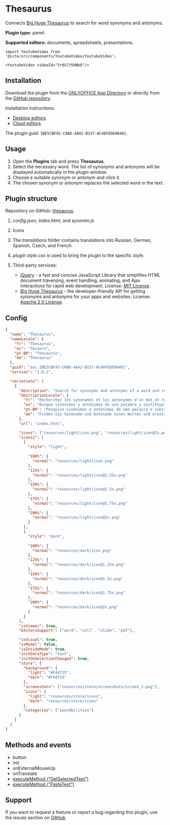# Thesaurus

Connects [Big Huge Thesaurus](https://words.bighugelabs.com/) to search for word synonyms and antonyms.

**Plugin type:** panel.

**Supported editors:** documents, spreadsheets, presentations.

```mdx-code-block
import YoutubeVideo from '@site/src/components/YoutubeVideo/YoutubeVideo';

<YoutubeVideo videoId="3r0CCY5HNbQ"/>
```

## Installation

Download the plugin from the [ONLYOFFICE App Directory](https://www.onlyoffice.com/app-directory/thesaurus) or directly from the [GitHub repository](https://github.com/ONLYOFFICE/onlyoffice.github.io/tree/master/sdkjs-plugins/content/thesaurus).

Installation instructions:
- [Desktop editors](/site/docs/plugin-and-macros/tutorials/installing/onlyoffice-desktop-editors.md)
- [Cloud editors](/site/docs/plugin-and-macros/tutorials/installing/onlyoffice-cloud.md)

The plugin guid: `{BE5CBF95-C0AD-4842-B157-AC40FEDD9840}`.

## Usage

1. Open the **Plugins** tab and press **Thesaurus**.
2. Select the necessary word. The list of synonyms and antonyms will be displayed automatically in the plugin window.
3. Choose a suitable synonym or antonym and click it.
4. The chosen synonym or antonym replaces the selected word in the text.

## Plugin structure

Repository on GitHub: [thesaurus](https://github.com/ONLYOFFICE/onlyoffice.github.io/tree/master/sdkjs-plugins/content/thesaurus).

1. *config.json*, *index.html*, and *synonim.js*

2. Icons

3. The *translations* folder contains translations into Russian, German, Spanish, Czech, and French.

4. *plugin style.css* is used to bring the plugin to the specific style.

5. Third-party services:

   - [jQuery](https://jquery.com) - a fast and concise JavaScript Library that simplifies HTML document traversing, event handling, animating, and Ajax interactions for rapid web development. License: [MIT License](https://github.com/ONLYOFFICE/onlyoffice.github.io/blob/master/sdkjs-plugins/content/thesaurus/licenses/jQuery.license).
   - [Big Huge Thesaurus](https://words.bighugelabs.com/) - the developer-friendly API for getting synonyms and antonyms for your apps and websites. License: [Apache 2.0 License](https://www.apache.org/licenses/LICENSE-2.0).

## Config

``` json
{
  "name": "Thesaurus",
  "nameLocale": {
    "fr": "Thésaurus",
    "es": "Tesauro",
    "pt-BR": "Thesaurus",
    "de": "Thesaurus"
  },
  "guid": "asc.{BE5CBF95-C0AD-4842-B157-AC40FEDD9840}",
  "version": "1.0.2",

  "variations": [
    {
      "description": "Search for synonyms and antonyms of a word and replace it with the selected one.",
      "descriptionLocale": {
        "fr": "Recherchez les synonymes et les antonymes d'un mot et remplacez-le par le mot sélectionné.",
        "es": "Busque sinónimos y antónimos de una palabra y sustitúyala por la seleccionada.",
        "pt-BR": "Pesquise sinônimos e antônimos de uma palavra e substitua pela selecionada.",
        "de": "Finden Sie Synonyme und Antonyme eines Wortes und ersetzen Sie es durch die ausgewählte Variante."
      },
      "url": "index.html",

      "icons": ["resources/light/icon.png", "resources/light/icon@2x.png"],
      "icons2": [
        {
          "style": "light",
                    
          "100%": {
            "normal": "resources/light/icon.png"
          },
          "125%": {
            "normal": "resources/light/icon@1.25x.png"
          },
          "150%": {
            "normal": "resources/light/icon@1.5x.png"
          },
          "175%": {
            "normal": "resources/light/icon@1.75x.png"
          },
          "200%": {
            "normal": "resources/light/icon@2x.png"
          }
        },
        {
          "style": "dark",
                    
          "100%": {
            "normal": "resources/dark/icon.png"
          },
          "125%": {
            "normal": "resources/dark/icon@1.25x.png"
          },
          "150%": {
            "normal": "resources/dark/icon@1.5x.png"
          },
          "175%": {
            "normal": "resources/dark/icon@1.75x.png"
          },
          "200%": {
            "normal": "resources/dark/icon@2x.png"
          }
        }
      ],
      "isViewer": true,
      "EditorsSupport": ["word", "cell", "slide", "pdf"],

      "isVisual": true,
      "isModal": false,
      "isInsideMode": true,
      "initDataType": "text",
      "initOnSelectionChanged": true,
      "store": {
        "background": {
          "light": "#F44725",
          "dark": "#F44725"
        },
        "screenshots": ["resources/store/screenshots/screen_1.png"],
        "icons": {
          "light": "resources/store/icons",
          "dark": "resources/store/icons"
        },
        "categories": ["specAbilities"]
      }
    }
  ]
}
```

## Methods and events

- button
- init
- onExternalMouseUp
- onTranslate
- [executeMethod ("GetSelectedText")](/site/docs/plugin-and-macros/interacting-with-editors/text-document-api/Methods/GetSelectedText.md)
- [executeMethod ("PasteText")](/site/docs/plugin-and-macros/interacting-with-editors/text-document-api/Methods/PasteText.md)

## Support

If you want to request a feature or report a bug regarding this plugin, use the issues section on [GitHub](https://github.com/ONLYOFFICE/onlyoffice.github.io/issues).
